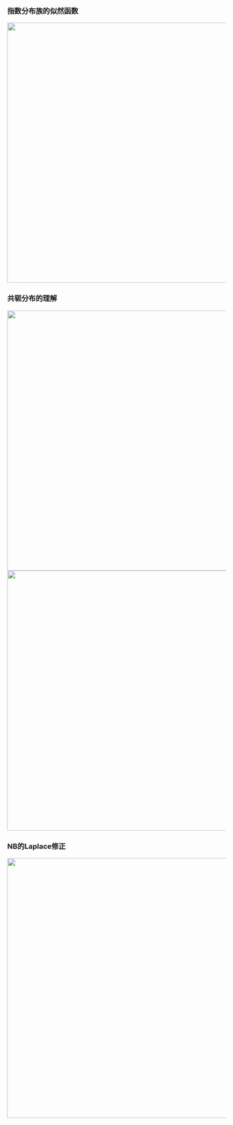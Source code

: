 ### 指数分布族的似然函数
<div align=center><img src="./pics/指数族分布.png" width="600"/></div>  

### 共轭分布的理解
<div align=center><img src="./pics/共轭分布1.png" width="600"/></div>  

<div align=center><img src="./pics/共轭分布2.png" width="600"/></div>  

### NB的Laplace修正
<div align=center><img src="./pics/NB_Laplace.png" width="600"/></div>  
